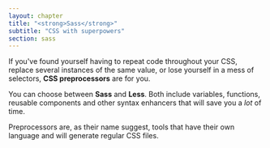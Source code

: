 ```yaml
---
layout: chapter
title: "<strong>Sass</strong>"
subtitle: "CSS with superpowers"
section: sass
---
```


If you've found yourself having to repeat code throughout your CSS, replace several instances of the same value, or lose yourself in a mess of selectors, **CSS preprocessors** are for you.

You can choose between **Sass** and **Less**. Both include variables, functions, reusable components and other syntax enhancers that will save you a _lot_ of time.

Preprocessors are, as their name suggest, tools that have their own language and will generate regular CSS files.
